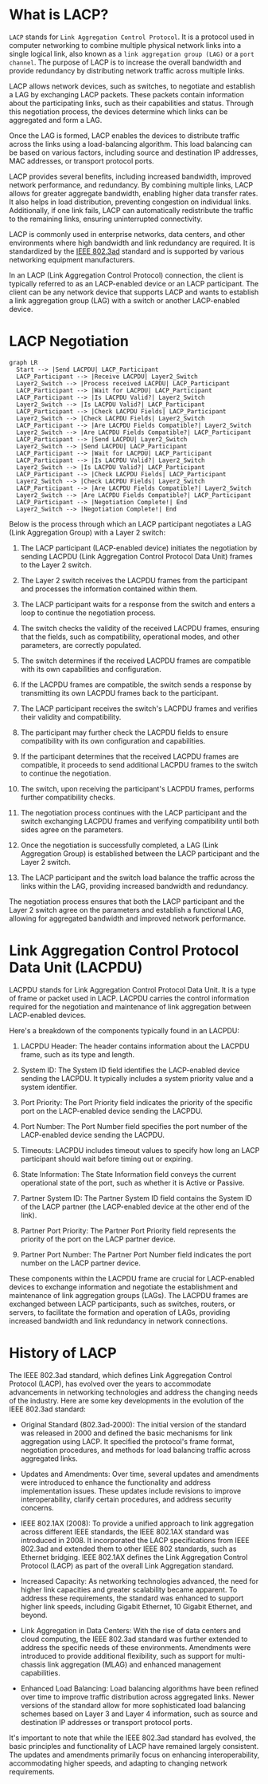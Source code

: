 # What is LACP?
`LACP` stands for `Link Aggregation Control Protocol`. It is a protocol used in computer networking to combine multiple physical network links into a single logical link, also known as a `link aggregation group (LAG)` or a `port channel`. The purpose of LACP is to increase the overall bandwidth and provide redundancy by distributing network traffic across multiple links.

LACP allows network devices, such as switches, to negotiate and establish a LAG by exchanging LACP packets. These packets contain information about the participating links, such as their capabilities and status. Through this negotiation process, the devices determine which links can be aggregated and form a LAG.

Once the LAG is formed, LACP enables the devices to distribute traffic across the links using a load-balancing algorithm. This load balancing can be based on various factors, including source and destination IP addresses, MAC addresses, or transport protocol ports.

LACP provides several benefits, including increased bandwidth, improved network performance, and redundancy. By combining multiple links, LACP allows for greater aggregate bandwidth, enabling higher data transfer rates. It also helps in load distribution, preventing congestion on individual links. Additionally, if one link fails, LACP can automatically redistribute the traffic to the remaining links, ensuring uninterrupted connectivity.

LACP is commonly used in enterprise networks, data centers, and other environments where high bandwidth and link redundancy are required. It is standardized by the [IEEE 802.3ad](https://www.ieee802.org/3/hssg/public/apr07/frazier_01_0407.pdf) standard and is supported by various networking equipment manufacturers.

In an LACP (Link Aggregation Control Protocol) connection, the client is typically referred to as an LACP-enabled device or an LACP participant. The client can be any network device that supports LACP and wants to establish a link aggregation group (LAG) with a switch or another LACP-enabled device.

# LACP Negotiation
```mermaid
graph LR
  Start --> |Send LACPDU| LACP_Participant
  LACP_Participant --> |Receive LACPDU| Layer2_Switch
  Layer2_Switch --> |Process received LACPDU| LACP_Participant
  LACP_Participant --> |Wait for LACPDU| LACP_Participant
  LACP_Participant --> |Is LACPDU Valid?| Layer2_Switch
  Layer2_Switch --> |Is LACPDU Valid?| LACP_Participant
  LACP_Participant --> |Check LACPDU Fields| LACP_Participant
  Layer2_Switch --> |Check LACPDU Fields| Layer2_Switch
  LACP_Participant --> |Are LACPDU Fields Compatible?| Layer2_Switch
  Layer2_Switch --> |Are LACPDU Fields Compatible?| LACP_Participant
  LACP_Participant --> |Send LACPDU| Layer2_Switch
  Layer2_Switch --> |Send LACPDU| LACP_Participant
  LACP_Participant --> |Wait for LACPDU| LACP_Participant
  LACP_Participant --> |Is LACPDU Valid?| Layer2_Switch
  Layer2_Switch --> |Is LACPDU Valid?| LACP_Participant
  LACP_Participant --> |Check LACPDU Fields| LACP_Participant
  Layer2_Switch --> |Check LACPDU Fields| Layer2_Switch
  LACP_Participant --> |Are LACPDU Fields Compatible?| Layer2_Switch
  Layer2_Switch --> |Are LACPDU Fields Compatible?| LACP_Participant
  LACP_Participant --> |Negotiation Complete!| End
  Layer2_Switch --> |Negotiation Complete!| End
```
Below is the process through which an LACP participant negotiates a LAG (Link Aggregation Group) with a Layer 2 switch:

1. The LACP participant (LACP-enabled device) initiates the negotiation by sending LACPDU (Link Aggregation Control Protocol Data Unit) frames to the Layer 2 switch.

2. The Layer 2 switch receives the LACPDU frames from the participant and processes the information contained within them.

3. The LACP participant waits for a response from the switch and enters a loop to continue the negotiation process.

4. The switch checks the validity of the received LACPDU frames, ensuring that the fields, such as compatibility, operational modes, and other parameters, are correctly populated.

5. The switch determines if the received LACPDU frames are compatible with its own capabilities and configuration.

6. If the LACPDU frames are compatible, the switch sends a response by transmitting its own LACPDU frames back to the participant.

7. The LACP participant receives the switch's LACPDU frames and verifies their validity and compatibility.

8. The participant may further check the LACPDU fields to ensure compatibility with its own configuration and capabilities.

9. If the participant determines that the received LACPDU frames are compatible, it proceeds to send additional LACPDU frames to the switch to continue the negotiation.

10. The switch, upon receiving the participant's LACPDU frames, performs further compatibility checks.

11. The negotiation process continues with the LACP participant and the switch exchanging LACPDU frames and verifying compatibility until both sides agree on the parameters.

12. Once the negotiation is successfully completed, a LAG (Link Aggregation Group) is established between the LACP participant and the Layer 2 switch.

13. The LACP participant and the switch load balance the traffic across the links within the LAG, providing increased bandwidth and redundancy.

The negotiation process ensures that both the LACP participant and the Layer 2 switch agree on the parameters and establish a functional LAG, allowing for aggregated bandwidth and improved network performance.

# Link Aggregation Control Protocol Data Unit (LACPDU)
LACPDU stands for Link Aggregation Control Protocol Data Unit. It is a type of frame or packet used in LACP. LACPDU carries the control information required for the negotiation and maintenance of link aggregation between LACP-enabled devices.

Here's a breakdown of the components typically found in an LACPDU:

1. LACPDU Header: The header contains information about the LACPDU frame, such as its type and length.

2. System ID: The System ID field identifies the LACP-enabled device sending the LACPDU. It typically includes a system priority value and a system identifier.

3. Port Priority: The Port Priority field indicates the priority of the specific port on the LACP-enabled device sending the LACPDU.

4. Port Number: The Port Number field specifies the port number of the LACP-enabled device sending the LACPDU.

5. Timeouts: LACPDU includes timeout values to specify how long an LACP participant should wait before timing out or expiring.

6. State Information: The State Information field conveys the current operational state of the port, such as whether it is Active or Passive.

7. Partner System ID: The Partner System ID field contains the System ID of the LACP partner (the LACP-enabled device at the other end of the link).

8. Partner Port Priority: The Partner Port Priority field represents the priority of the port on the LACP partner device.

9. Partner Port Number: The Partner Port Number field indicates the port number on the LACP partner device.

These components within the LACPDU frame are crucial for LACP-enabled devices to exchange information and negotiate the establishment and maintenance of link aggregation groups (LAGs). The LACPDU frames are exchanged between LACP participants, such as switches, routers, or servers, to facilitate the formation and operation of LAGs, providing increased bandwidth and link redundancy in network connections.

# History of LACP
The IEEE 802.3ad standard, which defines Link Aggregation Control Protocol (LACP), has evolved over the years to accommodate advancements in networking technologies and address the changing needs of the industry. Here are some key developments in the evolution of the IEEE 802.3ad standard:

- Original Standard (802.3ad-2000): The initial version of the standard was released in 2000 and defined the basic mechanisms for link aggregation using LACP. It specified the protocol's frame format, negotiation procedures, and methods for load balancing traffic across aggregated links.

- Updates and Amendments: Over time, several updates and amendments were introduced to enhance the functionality and address implementation issues. These updates include revisions to improve interoperability, clarify certain procedures, and address security concerns.

- IEEE 802.1AX (2008): To provide a unified approach to link aggregation across different IEEE standards, the IEEE 802.1AX standard was introduced in 2008. It incorporated the LACP specifications from IEEE 802.3ad and extended them to other IEEE 802 standards, such as Ethernet bridging. IEEE 802.1AX defines the Link Aggregation Control Protocol (LACP) as part of the overall Link Aggregation standard.

- Increased Capacity: As networking technologies advanced, the need for higher link capacities and greater scalability became apparent. To address these requirements, the standard was enhanced to support higher link speeds, including Gigabit Ethernet, 10 Gigabit Ethernet, and beyond.

- Link Aggregation in Data Centers: With the rise of data centers and cloud computing, the IEEE 802.3ad standard was further extended to address the specific needs of these environments. Amendments were introduced to provide additional flexibility, such as support for multi-chassis link aggregation (MLAG) and enhanced management capabilities.

- Enhanced Load Balancing: Load balancing algorithms have been refined over time to improve traffic distribution across aggregated links. Newer versions of the standard allow for more sophisticated load balancing schemes based on Layer 3 and Layer 4 information, such as source and destination IP addresses or transport protocol ports.

It's important to note that while the IEEE 802.3ad standard has evolved, the basic principles and functionality of LACP have remained largely consistent. The updates and amendments primarily focus on enhancing interoperability, accommodating higher speeds, and adapting to changing network requirements.
